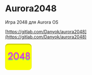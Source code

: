 Aurora2048
===================

Игра 2048 для Aurora OS

[https://gitlab.com/Danyok/aurora2048](https://gitlab.com/Danyok/aurora2048)

![picture](../assets/images/open-source/io.github.danyok96.aurora2048.png)
